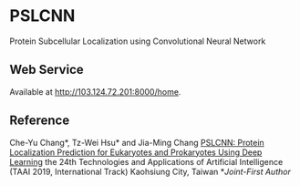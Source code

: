 # PSLCNN
Protein Subcellular Localization using Convolutional Neural Network

## Web Service
Available at http://103.124.72.201:8000/home.

## Reference
Che-Yu Chang*, Tz-Wei Hsu* and Jia-Ming Chang  [PSLCNN: Protein Localization Prediction for Eukaryotes and Prokaryotes Using Deep Learning](https://ieeexplore.ieee.org/abstract/document/8959851) the 24th Technologies and Applications of Artificial Intelligence (TAAI 2019, International Track) Kaohsiung City, Taiwan 
**Joint-First Author*
